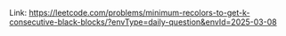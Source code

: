 Link: https://leetcode.com/problems/minimum-recolors-to-get-k-consecutive-black-blocks/?envType=daily-question&envId=2025-03-08